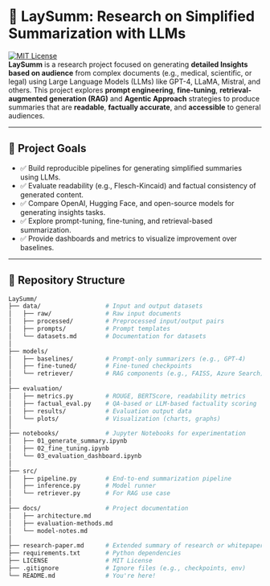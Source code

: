 # 🧠 LaySumm: Research on Simplified Summarization with LLMs

[![MIT License](https://img.shields.io/badge/license-MIT-green.svg)](LICENSE)  
**LaySumm** is a research project focused on generating **detailed Insights based on audience** from complex documents (e.g., medical, scientific, or legal) using Large Language Models (LLMs) like GPT-4, LLaMA, Mistral, and others. This project explores **prompt engineering**, **fine-tuning**, **retrieval-augmented generation (RAG)** and **Agentic Approach** strategies to produce summaries that are **readable**, **factually accurate**, and **accessible** to general audiences.

---

## 🎯 Project Goals

- ✅ Build reproducible pipelines for generating simplified summaries using LLMs.
- ✅ Evaluate readability (e.g., Flesch-Kincaid) and factual consistency of generated content.
- ✅ Compare OpenAI, Hugging Face, and open-source models for generating insights tasks.
- ✅ Explore prompt-tuning, fine-tuning, and retrieval-based summarization.
- ✅ Provide dashboards and metrics to visualize improvement over baselines.

---

## 🧱 Repository Structure

```bash
LaySumm/
├── data/                  # Input and output datasets
│   ├── raw/               # Raw input documents
│   ├── processed/         # Preprocessed input/output pairs
│   ├── prompts/           # Prompt templates
│   └── datasets.md        # Documentation for datasets
│
├── models/
│   ├── baselines/         # Prompt-only summarizers (e.g., GPT-4)
│   ├── fine-tuned/        # Fine-tuned checkpoints
│   └── retriever/         # RAG components (e.g., FAISS, Azure Search)
│
├── evaluation/
│   ├── metrics.py         # ROUGE, BERTScore, readability metrics
│   ├── factual_eval.py    # QA-based or LLM-based factuality scoring
│   ├── results/           # Evaluation output data
│   └── plots/             # Visualization (charts, graphs)
│
├── notebooks/             # Jupyter Notebooks for experimentation
│   ├── 01_generate_summary.ipynb
│   ├── 02_fine_tuning.ipynb
│   └── 03_evaluation_dashboard.ipynb
│
├── src/
│   ├── pipeline.py        # End-to-end summarization pipeline
│   ├── inference.py       # Model runner
│   └── retriever.py       # For RAG use case
│
├── docs/                  # Project documentation
│   ├── architecture.md
│   ├── evaluation-methods.md
│   └── model-notes.md
│
├── research-paper.md      # Extended summary of research or whitepaper
├── requirements.txt       # Python dependencies
├── LICENSE                # MIT License
├── .gitignore             # Ignore files (e.g., checkpoints, env)
└── README.md              # You're here!
